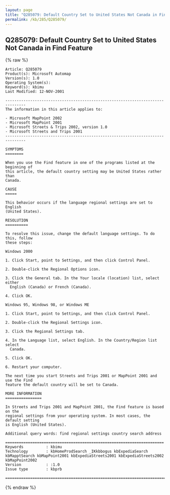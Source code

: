 ```yaml
---
layout: page
title: "Q285079: Default Country Set to United States Not Canada in Find Feature"
permalink: /kb/285/Q285079/
---
```


## Q285079: Default Country Set to United States Not Canada in Find Feature

{% raw %}

	Article: Q285079
	Product(s): Microsoft Automap
	Version(s): 1.0
	Operating System(s): 
	Keyword(s): kbimu
	Last Modified: 12-NOV-2001
	
	-------------------------------------------------------------------------------
	The information in this article applies to:
	
	- Microsoft MapPoint 2002 
	- Microsoft MapPoint 2001 
	- Microsoft Streets & Trips 2002, version 1.0 
	- Microsoft Streets and Trips 2001 
	-------------------------------------------------------------------------------
	
	SYMPTOMS
	========
	
	When you use the Find feature in one of the programs listed at the beginning of
	this article, the default country setting may be United States rather than
	Canada.
	
	CAUSE
	=====
	
	This behavior occurs if the language regional settings are set to English
	(United States).
	
	RESOLUTION
	==========
	
	To resolve this issue, change the default language settings. To do this, follow
	these steps:
	
	Windows 2000
	
	1. Click Start, point to Settings, and then click Control Panel.
	
	2. Double-click the Regional Options icon.
	
	3. Click the General tab. In the Your locale (location) list, select either
	  English (Canada) or French (Canada).
	
	4. Click OK.
	
	Windows 95, Windows 98, or Windows ME
	
	1. Click Start, point to Settings, and then click Control Panel.
	
	2. Double-click the Regional Settings icon.
	
	3. Click the Regional Settings tab.
	
	4. In the Language list, select English. In the Country/Region list select
	  Canada.
	
	5. Click OK.
	
	6. Restart your computer.
	
	The next time you start Streets and Trips 2001 or MapPoint 2001 and use the Find
	feature the default country will be set to Canada.
	
	MORE INFORMATION
	================
	
	In Streets and Trips 2001 and MapPoint 2001, the Find feature is based on the
	regional settings from your operating system. In most cases, the default setting
	is English (United States).
	
	Additional query words: find regional settings country search address
	
	======================================================================
	Keywords          : kbimu 
	Technology        : kbHomeProdSearch _IKkbbogus kbExpediaSearch kbMapptSearch kbMapPoint2001 kbExpediaStreets2001 kbExpediaStreets2002 kbMapPoint2002
	Version           : :1.0
	Issue type        : kbprb
	
	=============================================================================
	

{% endraw %}
